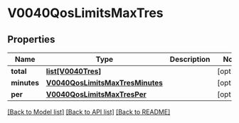 # V0040QosLimitsMaxTres

## Properties
Name | Type | Description | Notes
------------ | ------------- | ------------- | -------------
**total** | [**list[V0040Tres]**](V0040Tres.md) |  | [optional] 
**minutes** | [**V0040QosLimitsMaxTresMinutes**](V0040QosLimitsMaxTresMinutes.md) |  | [optional] 
**per** | [**V0040QosLimitsMaxTresPer**](V0040QosLimitsMaxTresPer.md) |  | [optional] 

[[Back to Model list]](../README.md#documentation-for-models) [[Back to API list]](../README.md#documentation-for-api-endpoints) [[Back to README]](../README.md)


